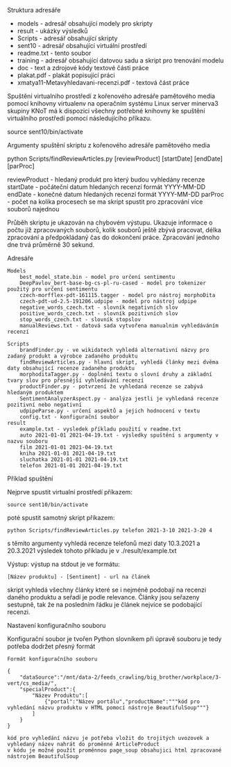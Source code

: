  Struktura adresáře
- models		- adresář obsahující modely pro skripty
- result		- ukázky výsledků
- Scripts		- adresář obsahující skripty
- sent10		- adresář obsahující virtuální prostředí
- readme.txt	- tento soubor
- training 		- adresář obsahující datovou sadu a skript pro trenování modelu
- doc 			- text a zdrojové kódy textové části práce
- plakat.pdf 	- plakát popisující práci
- xmatya11-Metavyhledavani-recenzi.pdf 	- textová část práce

Spuštění virtualniho prostředí z kořenového adresáře pamětového media pomocí knihovny virtualenv na operačním systému Linux
server minerva3 skupiny KNoT má k dispozici všechny potřebné knihovny ke spuštění virtuálního prostředí pomocí následujícího příkazu.

source sent10/bin/activate

Argumenty spuštění skriptu z kořenového adresáře pamětového media

python Scripts/findReviewArticles.py [reviewProduct] [startDate] [endDate] [parProc]

reviewProduct - hledaný produkt pro který budou vyhledány recenze
startDate - počáteční datum hledaných recenzí formát YYYY-MM-DD
endDate - konečné datum hledaných recenzí formát YYYY-MM-DD
parProc - počet na kolika procesech se ma skript spustit pro zpracování více souborů najednou

Průběh skriptu je ukazován na chybovém výstupu. Ukazuje informace o počtu již zpracovaných souborů, kolik souborů ještě zbývá pracovat, délka zpracování a předpokládaný čas do dokončení práce.
Zpracování jednoho dne trvá průměrně 30 sekund.

Adresáře

	Models
		best_model_state.bin - model pro určení sentimentu
		DeepPavlov_bert-base-bg-cs-pl-ru-cased - model pro tokenizer použitý pro určení sentimentu 
		czech-morfflex-pdt-161115.tagger - model pro nástroj morphoDita
		czech-pdt-ud-2.5-191206.udpipe - model pro nástroj udpipe
		negative_words_czech.txt - slovník negativních slov
		positive_words_czech.txt - slovník pozitivních slov
		stop_words_czech.txt - slovník stopslov
		manualReviews.txt - datová sada vytvořena manualnim vyhledáváním recenzí

	Scripts
		brandFinder.py - ve wikidatech vyhledá alternativní názvy pro zadaný produkt a výrobce zadaného produktu
		findReviewArticles.py - hlavní skript, vyhledá články mezi dvěma daty obsahující recenze zadaného produktu 
		morphoditaTagger.py - doplnění textu o slovní druhy a základní tvary slov pro přesnější vyhledávání recenzí
		productFinder.py - potvrzení že vyhledaná recenze se zabývá hledaným produktem
		SentimentAnalyzerAspect.py - analýza jestli je vyhledaná recenze pozitivní nebo negativní
		udpipeParse.py - určení aspektů a jejich hodnocení v textu
		config.txt - konfigurační soubor
	result
		example.txt - vysledek příkladu použití v readme.txt
		auto 2021-01-01 2021-04-19.txt - výsledky spuštění s argumenty v nazvu souboru
		film 2021-01-01 2021-04-19.txt
		kniha 2021-01-01 2021-04-19.txt
		sluchatka 2021-01-01 2021-04-19.txt
		telefon 2021-01-01 2021-04-19.txt

Příklad spuštění

Nejprve spustit virtualní prostředí příkazem:

	source sent10/bin/activate

poté spustit samotný skript příkazem:

	python Scripts/findReviewArticles.py telefon 2021-3-10 2021-3-20 4

s těmito argumenty vyhledá recenze telefonů mezi daty 10.3.2021 a 20.3.2021
výsledek tohoto příkladu je v ./result/example.txt

Výstup:
výstup na stdout je ve formátu:
	
	[Název produktu] - [Sentiment] - url na článek

skript vyhledá všechny články které se i nejméně podobají na recenzi daného produktu a seřadí je podle relevance. Články jsou seřazeny sestupně, tak že na posledním řádku je článek nejvíce se podobající recenzi.

Nastavení konfiguračního souboru

Konfigurační soubor je tvořen Python slovníkem při úpravě souboru je tedy potřeba dodržet přesný formát

	Formát konfiguračního souboru

	{
		"dataSource":"/mnt/data-2/feeds_crawling/big_brother/workplace/3-vert/cs_media/",
		"specialProduct":{
			"Název Produktu":[
				{"portal":"Název portálu","productName":"""kód pro vyhledání názvu produktu v HTML pomocí nástroje BeautifulSoup"""}
			]
		}
	}

	kód pro vyhledání názvu je potřeba vložit do trojitých uvozovek a vyhledaný název nahrát do proměnné ArticleProduct
	v kódu je možné použít proměnnou page_soup obsahujici html zpracované nástrojem BeautifulSoup
